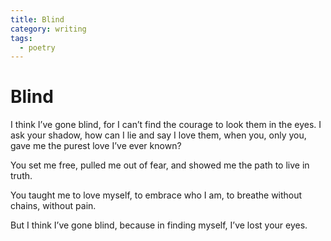 ```yaml
---
title: Blind
category: writing
tags:
  - poetry
---
```

# Blind

I think I’ve gone blind, for I can’t find the courage to look them in the eyes. 
I ask your shadow, how can I lie and say I love them, 
when you, only you, gave me the purest love I’ve ever known?

You set me free, 
pulled me out of fear, 
and showed me the path to live in truth. 

You taught me to love myself, 
to embrace who I am, 
to breathe without chains, 
without pain.

But I think I’ve gone blind, 
because in finding myself, 
I’ve lost your eyes.